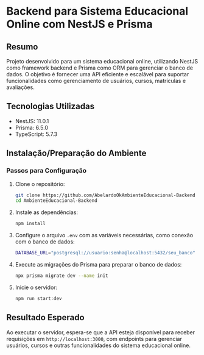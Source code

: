 # Backend para Sistema Educacional Online com NestJS e Prisma

## Resumo

Projeto desenvolvido para um sistema educacional online, utilizando NestJS como framework backend e Prisma como ORM para gerenciar o banco de dados. O objetivo é fornecer uma API eficiente e escalável para suportar funcionalidades como gerenciamento de usuários, cursos, matrículas e avaliações.

## Tecnologias Utilizadas

- NestJS: 11.0.1
- Prisma: 6.5.0
- TypeScript: 5.7.3

## Instalação/Preparação do Ambiente

### Passos para Configuração

1. Clone o repositório:

   ```sh
   git clone https://github.com/AbelardoOkAmbienteEducacional-Backend
   cd AmbienteEducacional-Backend
   ```

2. Instale as dependências:

   ```sh
   npm install
   ```

3. Configure o arquivo `.env` com as variáveis necessárias, como conexão com o banco de dados:

   ```sh
   DATABASE_URL="postgresql://usuario:senha@localhost:5432/seu_banco"
   ```

4. Execute as migrações do Prisma para preparar o banco de dados:

   ```sh
   npx prisma migrate dev --name init
   ```

5. Inicie o servidor:
   ```sh
   npm run start:dev
   ```

## Resultado Esperado

Ao executar o servidor, espera-se que a API esteja disponível para receber requisições em `http://localhost:3000`, com endpoints para gerenciar usuários, cursos e outras funcionalidades do sistema educacional online.
